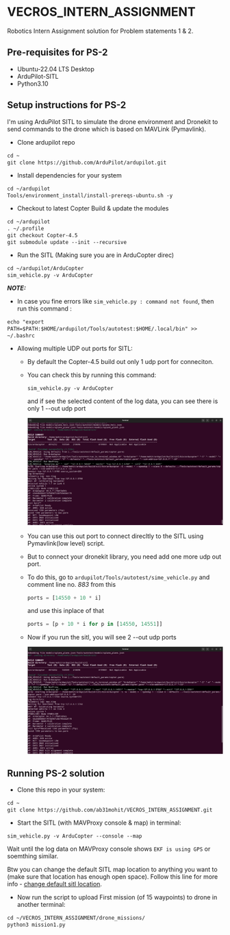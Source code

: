 # VECROS_INTERN_ASSIGNMENT
Robotics Intern Assignment solution for Problem statements 1 & 2.


## Pre-requisites for PS-2
- Ubuntu-22.04 LTS Desktop
- ArduPilot-SITL
- Python3.10

## Setup instructions for PS-2
I'm using ArduPilot SITL to simulate the drone environment and Dronekit to send commands to the drone which is based on MAVLink (Pymavlink).

- Clone ardupilot repo 
```
cd ~
git clone https://github.com/ArduPilot/ardupilot.git
```
- Install dependencies for your system
```
cd ~/ardupilot
Tools/environment_install/install-prereqs-ubuntu.sh -y
```

- Checkout to latest Copter Build & update the modules
```
cd ~/ardupilot
. ~/.profile
git checkout Copter-4.5
git submodule update --init --recursive
```

- Run the SITL (Making sure you are in ArduCopter direc)
```
cd ~/ardupilot/ArduCopter
sim_vehicle.py -v ArduCopter
```
***NOTE:***
- In case you fine errors like `sim_vehicle.py : command not found`, then run this command :
```
echo "export PATH=$PATH:$HOME/ardupilot/Tools/autotest:$HOME/.local/bin" >> ~/.bashrc
```

- Allowing multiple UDP out ports for SITL:    

    - By default the Copter-4.5 build out only 1 udp port for conneciton.
    
    - You can check this by running this command:    
        ```
        sim_vehicle.py -v ArduCopter
        ```
        and if see the selected content of the log data, you can see there is only 1 --out udp port

        <div align="center">
        <img src="drone_missions/media/sitl_default_copter4.5.png" alt="Turn windows features on or off" />
        </div>
    
    - You can use this out port to connect direcltly to the SITL using Pymavlink(low level) script.
    
    - But to connect your dronekit library, you need add one more udp out port.
    
    - To do this, go to `ardupilot/Tools/autotest/sime_vehicle.py` and comment line no. *883* from this    

        ```python
        ports = [14550 + 10 * i]
        ``` 
        and use this inplace of that
        ```python
        ports = [p + 10 * i for p in [14550, 14551]]
        ```
    - Now if you run the sitl, you will see 2 --out udp ports

        <div align="center">
        <img src="drone_missions/media/sitl_copter4.5_for_dronekit.png" alt="Turn windows features on or off" />
        </div>


## Running PS-2 solution

- Clone this repo in your system:
```
cd ~
git clone https://github.com/ab31mohit/VECROS_INTERN_ASSIGNMENT.git
```
- Start the SITL (with MAVProxy console & map) in terminal:
```
sim_vehicle.py -v ArduCopter --console --map
```
Wait until the log data on MAVProxy console shows `EKF is using GPS` or soemthing similar.    

Btw you can change the default SITL map location to anything you want to (make sure that location has enough open space). Follow this line for more info - [change default sitl location](https://ardupilot.org/dev/docs/using-sitl-for-ardupilot-testing.html#setting-vehicle-start-location:~:text=Setting%20vehicle%20start,locations.txt%0Afile).

- Now run the script to upload First mission (of 15 waypoints) to drone in another terminal:
```
cd ~/VECROS_INTERN_ASSIGNMENT/drone_missions/
python3 mission1.py
```
